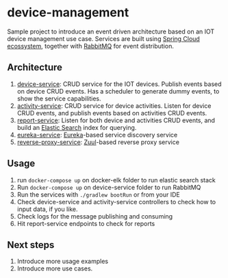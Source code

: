 # device-management

Sample project to introduce an event driven architecture based on an IOT device management use case. Services are built using [Spring Cloud ecossystem](https://spring.io/projects/spring-cloud), together with [RabbitMQ](https://www.rabbitmq.com/) for event distribution.

## Architecture
1. [device-service](https://github.com/ricardobaumann/device-management/tree/master/device-service): CRUD service for the IOT devices. Publish events based on device CRUD events. Has a scheduler to generate dummy events, to show the service capabilities. 
2. [activity-service](https://github.com/ricardobaumann/device-management/tree/master/activity-service): CRUD service for device activities. Listen for device CRUD events, and publish events based on activities CRUD events. 
3. [report-service](https://github.com/ricardobaumann/device-management/tree/master/report-service): Listen for both device and activities CRUD events, and build an [Elastic Search](https://www.elastic.co/) index for querying. 
4. [eureka-service](https://github.com/ricardobaumann/device-management/tree/master/device-service): [Eureka](https://spring.io/guides/gs/service-registration-and-discovery/)-based service discovery service
5. [reverse-proxy-service](https://github.com/ricardobaumann/device-management/tree/master/device-service): [Zuul](https://spring.io/guides/gs/routing-and-filtering/)-based reverse proxy service

## Usage
1. run `docker-compose up` on docker-elk folder to run elastic search stack
2. Run `docker-compose up` on device-service folder to run RabbitMQ
3. Run the services with `./gradlew bootRun` or from your IDE
4. Check device-service and activity-service controllers to check how to input data, if you like. 
5. Check logs for the message publishing and consuming
5. Hit report-service endpoints to check for reports

## Next steps
1. Introduce more usage examples
2. Introduce more use cases. 
